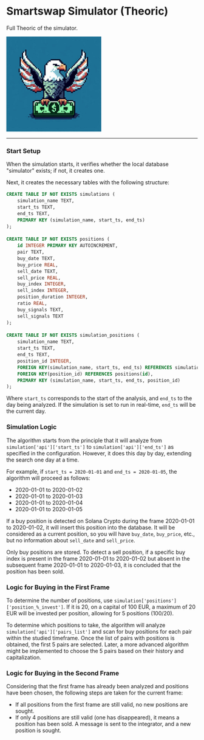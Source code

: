 # Smartswap Simulator (Theoric)
Full Theoric of the simulator.

<img src="https://github.com/smartswap-org/simulator/blob/74493bf848cdb234507e7518d06b5dd75421079b/assets/simulator-logo.jpeg" width="250" height="250">

---

### Start Setup

When the simulation starts, it verifies whether the local database "simulator" exists; if not, it creates one.

Next, it creates the necessary tables with the following structure:

```sql
CREATE TABLE IF NOT EXISTS simulations (
    simulation_name TEXT,
    start_ts TEXT,
    end_ts TEXT,
    PRIMARY KEY (simulation_name, start_ts, end_ts)
);

CREATE TABLE IF NOT EXISTS positions (
    id INTEGER PRIMARY KEY AUTOINCREMENT,
    pair TEXT,
    buy_date TEXT,
    buy_price REAL,
    sell_date TEXT,
    sell_price REAL,
    buy_index INTEGER,
    sell_index INTEGER,
    position_duration INTEGER,
    ratio REAL,
    buy_signals TEXT,
    sell_signals TEXT
);

CREATE TABLE IF NOT EXISTS simulation_positions (
    simulation_name TEXT,
    start_ts TEXT,
    end_ts TEXT,
    position_id INTEGER,
    FOREIGN KEY(simulation_name, start_ts, end_ts) REFERENCES simulations(simulation_name, start_ts, end_ts),
    FOREIGN KEY(position_id) REFERENCES positions(id),
    PRIMARY KEY (simulation_name, start_ts, end_ts, position_id)
);
```

Where `start_ts` corresponds to the start of the analysis, and `end_ts` to the day being analyzed. If the simulation is set to run in real-time, `end_ts` will be the current day.

### Simulation Logic

The algorithm starts from the principle that it will analyze from `simulation['api']['start_ts']` to `simulation['api']['end_ts']` as specified in the configuration. However, it does this day by day, extending the search one day at a time.

For example, if `start_ts = 2020-01-01` and `end_ts = 2020-01-05`, the algorithm will proceed as follows:
- 2020-01-01 to 2020-01-02
- 2020-01-01 to 2020-01-03
- 2020-01-01 to 2020-01-04
- 2020-01-01 to 2020-01-05

If a buy position is detected on Solana Crypto during the frame 2020-01-01 to 2020-01-02, it will insert this position into the database. It will be considered as a current position, so you will have `buy_date`, `buy_price`, etc., but no information about `sell_date` and `sell_price`.

Only buy positions are stored. To detect a sell position, if a specific buy index is present in the frame 2020-01-01 to 2020-01-02 but absent in the subsequent frame 2020-01-01 to 2020-01-03, it is concluded that the position has been sold.

### Logic for Buying in the First Frame

To determine the number of positions, use `simulation['positions']['position_%_invest']`. If it is 20, on a capital of 100 EUR, a maximum of 20 EUR will be invested per position, allowing for 5 positions (100/20).

To determine which positions to take, the algorithm will analyze `simulation['api']['pairs_list']` and scan for buy positions for each pair within the studied timeframe. Once the list of pairs with positions is obtained, the first 5 pairs are selected. Later, a more advanced algorithm might be implemented to choose the 5 pairs based on their history and capitalization.

### Logic for Buying in the Second Frame

Considering that the first frame has already been analyzed and positions have been chosen, the following steps are taken for the current frame:

- If all positions from the first frame are still valid, no new positions are sought.
- If only 4 positions are still valid (one has disappeared), it means a position has been sold. A message is sent to the integrator, and a new position is sought.
